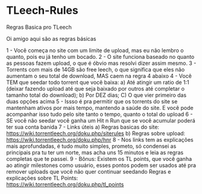 # TLeech-Rules
Regras Basica pro TLeech

Oi amigo aqui são as regras básicas

1 -  Você começa no site com um limite de upload, mas eu não lembro o quanto, pois eu já tenho um bocado.
2 - O site funciona baseado no quanto as pessoas fazem upload, o que é óbvio mas resolvi dizer assim mesmo.
3 - Torrents com mais de 14GB são free leech, o que significa que eles não aumentam o seu total de download, MAS caem na regra 4 abaixo
4 - Você TEM que seedar todo torrent que você baixa:
  a) Até atingir um ratio de 1:1 (deixar fazendo upload até que seja baixado por outros até completar o tamanho total do download);
  b) Por DEZ dias;
  C) O que vier primeiro das duas opções acima
5 - Issso é pra permitir que os torrents do site se mantenham ativos por mais tempo, mantendo a saúde do site. E você pode acompanhar isso tudo pelo site tanto o tempo, quanto o total do upload
6 - SE você não seedar você ganha um Hit n Run que se você acumular poderá ter sua conta banida
7 - Links úteis
  a) Regras basicas do site: https://wiki.torrentleech.org/doku.php/siterules
  b) Regras sobre upload: https://wiki.torrentleech.org/doku.php/hnr
8 - Nos links tem as explicações mais aprofundadas, é tudo muito simples, prometo, só condensei as principais pra tu ter um norte, mas acha uns 15 minutos e leia as regras completas que te passei.
9 - Bônus: Existem os TL points, que você ganha ao atingir milestones como usuário, esses pontos podem ser usados até pra remover uploads que você não quer continuar seedando
  Regras e explicações sobre TL Points: https://wiki.torrentleech.org/doku.php/tl_points
